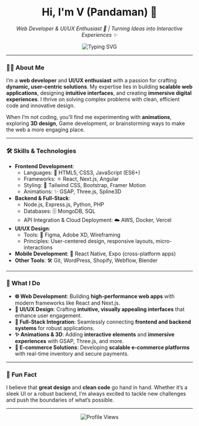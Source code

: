 <h1 align="center">Hi, I'm V (Pandaman) 👋</h1>  
<p align="center">  
  <em>Web Developer & UI/UX Enthusiast 🚀 | Turning Ideas into Interactive Experiences ✨</em>  
</p>  

<p align="center">  
  <img src="https://readme-typing-svg.demolab.com?font=Fira+Code&pause=1000&color=00FF00&width=435&lines=Building+scalable+web+apps+%F0%9F%9A%80;Designing+with+%E2%9C%A8+magic;Creating+seamless+user+experiences+%F0%9F%91%8B" alt="Typing SVG" />  
</p>  

---  

### 👨‍💻 About Me  

I’m a **web developer** and **UI/UX enthusiast** with a passion for crafting **dynamic, user-centric solutions**. My expertise lies in building **scalable web applications**, designing **intuitive interfaces**, and creating **immersive digital experiences**. I thrive on solving complex problems with clean, efficient code and innovative design.  

When I’m not coding, you’ll find me experimenting with **animations**, exploring **3D design**, Game development, or brainstorming ways to make the web a more engaging place.  

---  

### 🛠️ Skills & Technologies  

- **Frontend Development**:  
  - Languages: 📜 HTML5, CSS3, JavaScript (ES6+)  
  - Frameworks: ⚛️ React, Next.js, Angular  
  - Styling: 🎨 Tailwind CSS, Bootstrap, Framer Motion  
  - Animations: ✨ GSAP, Three.js, Spline3D  
- **Backend & Full-Stack**:  
  - Node.js, Express.js, Python, PHP  
  - Databases: 🗄️ MongoDB, SQL  
  - API Integration & Cloud Deployment: ☁️ AWS, Docker, Vercel  
- **UI/UX Design**:  
  - Tools: 🎨 Figma, Adobe XD, Wireframing  
  - Principles: User-centered design, responsive layouts, micro-interactions  
- **Mobile Development**: 📱 React Native, Expo (cross-platform apps)  
- **Other Tools**: 🛠️ Git, WordPress, Shopify, Webflow, Blender  

---  

### 🚀 What I Do  

- **🌐 Web Development**: Building **high-performance web apps** with modern frameworks like React and Next.js.  
- **🎨 UI/UX Design**: Crafting **intuitive, visually appealing interfaces** that enhance user engagement.  
- **🔗 Full-Stack Integration**: Seamlessly connecting **frontend and backend systems** for robust applications.  
- **✨ Animations & 3D**: Adding **interactive elements** and **immersive experiences** with GSAP, Three.js, and more.  
- **🛒 E-commerce Solutions**: Developing **scalable e-commerce platforms** with real-time inventory and secure payments.  

---  

### 🎨 Fun Fact  

I believe that **great design** and **clean code** go hand in hand. Whether it’s a sleek UI or a robust backend, I’m always excited to tackle new challenges and push the boundaries of what’s possible.  

---  

<p align="center">  
  <img src="https://komarev.com/ghpvc/?username=yourusername&label=Profile%20Views&color=blue&style=flat" alt="Profile Views" />  
</p>  
